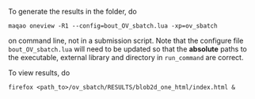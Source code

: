 To generate the results in the folder, do

```
maqao oneview -R1 --config=bout_OV_sbatch.lua -xp=ov_sbatch
```

on command line, not in a submission script. Note that the configure file
`bout_OV_sbatch.lua` will need to be updated so that the **absolute** paths to
the executable, external library and directory in `run_command` are correct.

To view results, do

```
firefox <path_to>/ov_sbatch/RESULTS/blob2d_one_html/index.html &
```
